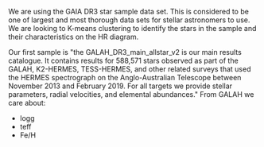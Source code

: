 We are using the GAIA DR3 star sample data set. This is considered to be one of largest and most thorough data sets for stellar astronomers to use. 
We are looking to K-means clustering to identify the stars in the sample and their characteristics on the HR diagram. 

Our first sample is "the GALAH_DR3_main_allstar_v2 is our main results catalogue. It contains results for 588,571 stars observed as part of the GALAH, K2-HERMES, TESS-HERMES, and other related surveys that used the HERMES spectrograph on the Anglo-Australian Telescope between November 2013 and February 2019. For all targets we provide stellar parameters, radial velocities, and elemental abundances."
From GALAH we care about: 
- logg
- teff
- Fe/H
